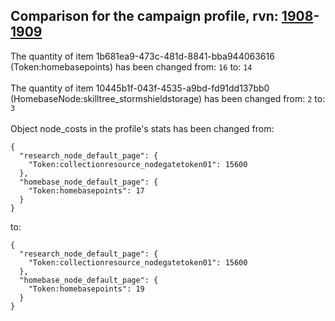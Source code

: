 ## Comparison for the campaign profile, rvn: [1908](https://github.com/PRO100KatYT/FortniteProfileRevisions/tree/main/profiles/campaign/1908%20campaign.json)-[1909](https://github.com/PRO100KatYT/FortniteProfileRevisions/tree/main/profiles/campaign/1909%20campaign.json)

The quantity of item 1b681ea9-473c-481d-8841-bba944063616 (Token:homebasepoints) has been changed from: `16` to: `14`
<br><br>
The quantity of item 10445b1f-043f-4535-a9bd-fd91dd137bb0 (HomebaseNode:skilltree_stormshieldstorage) has been changed from: `2` to: `3`
<br><br>
Object node_costs in the profile's stats has been changed from:

```
{
  "research_node_default_page": {
    "Token:collectionresource_nodegatetoken01": 15600
  },
  "homebase_node_default_page": {
    "Token:homebasepoints": 17
  }
}
```

to:

```
{
  "research_node_default_page": {
    "Token:collectionresource_nodegatetoken01": 15600
  },
  "homebase_node_default_page": {
    "Token:homebasepoints": 19
  }
}
```

<br><br>
